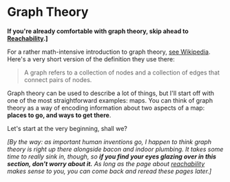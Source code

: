 # Graph Theory #

**If you're already comfortable with graph theory, skip ahead to [Reachability](http://think-like-a-git.net/sections/graph-theory/reachability.html).]**

For a rather math-intensive introduction to graph theory, [see Wikipedia](http://en.wikipedia.org/wiki/Graph_theory). Here's a very short version of the definition they use there:

> A graph refers to a collection of nodes and a collection of edges that connect pairs of nodes.

Graph theory can be used to describe a lot of things, but I'll start off with one of the most straightforward examples: maps. You can think of graph theory as a way of encoding information about two aspects of a map: **places to go, and ways to get there**.

Let's start at the very beginning, shall we?

_[By the way: as important human inventions go, I happen to think graph theory is right up there alongside bacon and indoor plumbing. It takes some time to really sink in, though, so ***if you find your eyes glazing over in this section, don't worry about it.*** As long as the page about [reachability](http://think-like-a-git.net/sections/graph-theory/reachability.html) makes sense to you, you can come back and reread these pages later.]_
